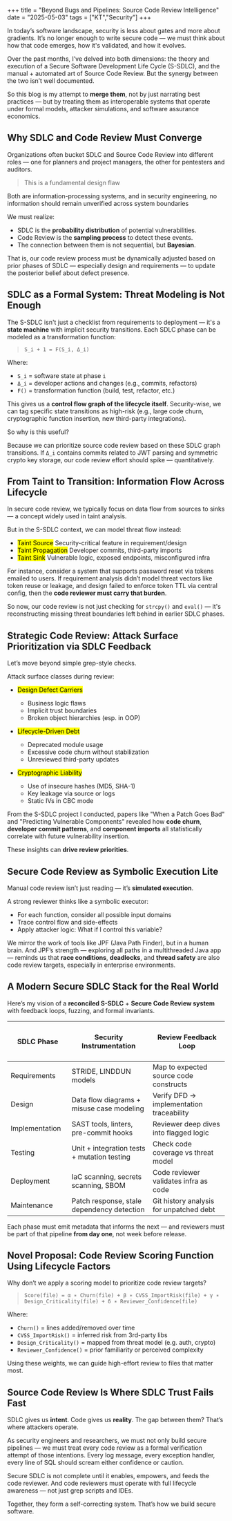 +++
title = "Beyond Bugs and Pipelines: Source Code Review Intelligence"
date = "2025-05-03"
tags = ["KT","Security"]
+++

In today’s software landscape, security is less about gates and more about gradients. It’s no longer enough to write secure code — we must think about how that code emerges, how it's validated, and how it evolves.

Over the past months, I’ve delved into both dimensions: the theory and execution of a Secure Software Development Life Cycle (S-SDLC), and the manual + automated art of Source Code Review. But the synergy between the two isn’t well documented.

So this blog is my attempt to **merge them**, not by just narrating best practices — but by treating them as interoperable systems that operate under formal models, attacker simulations, and software assurance economics.

## Why SDLC and Code Review Must Converge
Organizations often bucket SDLC and Source Code Review into different roles — one for planners and project managers, the other for pentesters and auditors.

> This is a fundamental design flaw

Both are information-processing systems, and in security engineering, no information should remain unverified across system boundaries

We must realize:
- SDLC is the **probability distribution** of potential vulnerabilities.
- Code Review is the **sampling process** to detect these events.
- The connection between them is not sequential, but **Bayesian**.

That is, our code review process must be dynamically adjusted based on prior phases of SDLC — especially design and requirements — to update the posterior belief about defect presence.

## SDLC as a Formal System: Threat Modeling is Not Enough
The S-SDLC isn't just a checklist from requirements to deployment — it's a **state machine** with implicit security transitions. Each SDLC phase can be modeled as a transformation function:

> `S_i​ + 1 = F(S_i​, Δ_i​)`

Where:

- `S_i` = software state at phase `i`
- `Δ_i` = developer actions and changes (e.g., commits, refactors)
- `F()` = transformation function (build, test, refactor, etc.)

This gives us a **control flow graph of the lifecycle itself**. Security-wise, we can tag specific state transitions as high-risk (e.g., large code churn, cryptographic function insertion, new third-party integrations).

So why is this useful?

Because we can prioritize source code review based on these SDLC graph transitions. If `Δ_i` contains commits related to JWT parsing and symmetric crypto key storage, our code review effort should spike — quantitatively.

## From Taint to Transition: Information Flow Across Lifecycle

In secure code review, we typically focus on data flow from sources to sinks — a concept widely used in taint analysis.

But in the S-SDLC context, we can model threat flow instead:
- <mark>Taint Source</mark> Security-critical feature in requirement/design
- <mark>Taint Propagation</mark> Developer commits, third-party imports
- <mark>Taint Sink</mark> Vulnerable logic, exposed endpoints, misconfigured infra

For instance, consider a system that supports password reset via tokens emailed to users. If requirement analysis didn’t model threat vectors like token reuse or leakage, and design failed to enforce token TTL via central config, then the **code reviewer must carry that burden**.

So now, our code review is not just checking for `strcpy()` and `eval()` — it's reconstructing missing threat boundaries left behind in earlier SDLC phases.

## Strategic Code Review: Attack Surface Prioritization via SDLC Feedback
Let’s move beyond simple grep-style checks.

Attack surface classes during review:
- <mark>Design Defect Carriers</mark>
  - Business logic flaws
  - Implicit trust boundaries
  - Broken object hierarchies (esp. in OOP)

- <mark>Lifecycle-Driven Debt</mark>
  - Deprecated module usage
  - Excessive code churn without stabilization
  - Unreviewed third-party updates

- <mark>Cryptographic Liability</mark>
  - Use of insecure hashes (MD5, SHA-1)
  - Key leakage via source or logs
  - Static IVs in CBC mode

From the S-SDLC project I conducted, papers like "When a Patch Goes Bad" and "Predicting Vulnerable Components" revealed how **code churn**, **developer commit patterns**, and **component imports** all statistically correlate with future vulnerability insertion.

These insights can **drive review priorities**.

## Secure Code Review as Symbolic Execution Lite
Manual code review isn’t just reading — it’s **simulated execution**.

A strong reviewer thinks like a symbolic executor:

- For each function, consider all possible input domains
- Trace control flow and side-effects
- Apply attacker logic: What if I control this variable?

We mirror the work of tools like JPF (Java Path Finder), but in a human brain. And JPF’s strength — exploring all paths in a multithreaded Java app — reminds us that **race conditions**, **deadlocks**, and **thread safety** are also code review targets, especially in enterprise environments.

## A Modern Secure SDLC Stack for the Real World
Here’s my vision of a **reconciled S-SDLC** + **Secure Code Review system** with feedback loops, fuzzing, and formal invariants.

| <h4>SDLC Phase</h4>     | <h4>Security Instrumentation</h4>                    | <h4>Review Feedback Loop</h4>                     |
| -------------- | ------------------------------------------- | ---------------------------------------- |
| Requirements   | STRIDE, LINDDUN models                      | Map to expected source code constructs   |
| Design         | Data flow diagrams + misuse case modeling   | Verify DFD → implementation traceability |
| Implementation&nbsp;&nbsp; | SAST tools, linters, pre-commit hooks       | Reviewer deep dives into flagged logic   |
| Testing        | Unit + integration tests + mutation testing | Check code coverage vs threat model      |
| Deployment     | IaC scanning, secrets scanning, SBOM        | Code reviewer validates infra as code    |
| Maintenance    | Patch response, stale dependency detection  | Git history analysis for unpatched debt  |

Each phase must emit metadata that informs the next — and reviewers must be part of that pipeline **from day one**, not week before release.

## Novel Proposal: Code Review Scoring Function Using Lifecycle Factors

Why don’t we apply a scoring model to prioritize code review targets?

> `Score(file) = α ∗ Churn(file) + β ∗ CVSS_ImportRisk(file) + γ ∗ Design_Criticality(file) + δ ∗ Reviewer_Confidence(file)`

Where:
- `Churn()` = lines added/removed over time
- `CVSS_ImportRisk()` = inferred risk from 3rd-party libs
- `Design_Criticality()` = mapped from threat model (e.g. auth, crypto)
- `Reviewer_Confidence()` = prior familiarity or perceived complexity

Using these weights, we can guide high-effort review to files that matter most.

## Source Code Review Is Where SDLC Trust Fails Fast
SDLC gives us **intent**. Code gives us **reality**. The gap between them? That’s where attackers operate.

As security engineers and researchers, we must not only build secure pipelines — we must treat every code review as a formal verification attempt of those intentions. Every log message, every exception handler, every line of SQL should scream either confidence or caution.

Secure SDLC is not complete until it enables, empowers, and feeds the code reviewer. And code reviewers must operate with full lifecycle awareness — not just grep scripts and IDEs.

Together, they form a self-correcting system. That’s how we build secure software.
